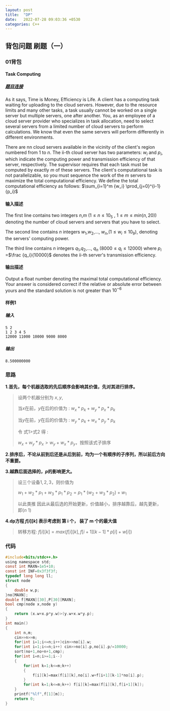 ```yaml
---
layout: post
title:  "DP"
date:   2022-07-28 09:03:36 +0530
categories: C++
---
```

## 背包问题 刷题（一）
### 01背包
#### **Task Computing**
##### [题目连接](https://ac.nowcoder.com/acm/contest/33189/A)
As it says, Time is Money, Efficiency is Life. A client has a computing task waiting for uploading to the cloud servers. However, due to the resource limits and many other tasks, a task usually cannot be worked on a single server but multiple servers, one after another. You, as an employee of a cloud server provider who specializes in task allocation, need to select several servers from a limited number of cloud servers to perform calculations. We know that even the same servers will perform differently in different environments.

There are nn cloud servers available in the vicinity of the client's region numbered from $1$ to $n$. The ii-th cloud server has two parameters: $w_i$ and $p_i$, which indicate the computing power and transmission efficiency of that server, respectively. The supervisor requires that each task must be computed by exactly $m$ of these servers. The client's computational task is not parallelizable, so you must sequence the work of the $m$ servers to maximize the total computational efficiency. We define the total computational efficiency as follows:
$\sum_{i=1}^m {w_i} \prod_{j=0}^{i-1} {p_i}$


#### 输入描述
The first line contains two integers $n$,$m$ ($1 \le n \le 10_{5}$ , $1 \le m \le {min(n,20)}$) denoting the number of cloud servers and servers that you have to select.

The second line contains $n$ integers $w_1$,$w_2$,$\ldots$, $w_n$,($1 \le {w_i} \le 10_{9}$), denoting the servers' computing power.

The third line contains $n$ integers $q_1$,$q_2$,$\ldots$, $q_n$ ($8000 \le q_i \le 12000$)
where $p_i$ =$\frac {q_i}{10000}$ denotes the ii-th server's transmission efficiency.

#### 输出描述
Output a float number denoting the maximal total computational efficiency. Your answer is considered correct if the relative or absolute error between yours and the standard solution is not greater than $10^{-6}$

#### 样例1
##### 输入
```
5 2
1 2 3 4 5 
12000 11000 10000 9000 8000
```
##### 输出
```
8.500000000
```
### 思路
 **1.首先，每个机器选取的先后顺序会影响其价值，先对其进行排序。**
> 设两个机器分别为 $x,y$,
> 
> 当$x$在前，$y$在后的价值为 : $w_x * p_k + w_y * p_x * p_k$
> 
> 当$y$在前，$y$在后的价值为 : $w_y * p_k + w_x * p_y * p_k$
> 
> 令 式1>式2 得 : 
> 
> $w_x + w_y * p_x > w_y + w_x * p_y$，按照该式子排序

**2.排序后，不论从前到后还是从后到前，均为一个有顺序的子序列，所以前后方向不重要。**

**3.越靠后面选择的，$p$的影响更大。**

> 设三个设备$1,2,3$，则价值为
> 
> $w_1 + w_2 * p_1 + w_3 * p_1 * p_2 = p_1 * (w_2 + w_3 * p_2) + w_1$
> 
> 以此类推
> 因此从最后选的开始更新，价值越小，排序越靠后，越先更新，即$(n~1)$

__4.dp方程 $f[i][k]$ 表示考虑到 第 i 个， 装了 m 个的最大值__
> 
> 转移方程: $f[i][k]=max(f[i][k],f[i+1][k-1] * p[i] + w[i])$

### 代码
```c
#include<bits/stdc++.h>
using namespace std;
const int MAXN=1e5+10;
const int INF=0x3f3f3f;
typedef long long ll;
struct node
{
    double w,p;
}no[MAXN];
double f[MAXN][30],P[30][MAXN];
bool cmp(node x,node y)
{
    return (x.w+x.p*y.w)>(y.w+x.w*y.p);
}
int main()
{ 
    int n,m;
    cin>>n>>m;
    for(int i=1;i<=n;i++)cin>>no[i].w;
    for(int i=1;i<=n;i++) cin>>no[i].p,no[i].p/=10000;
    sort(no+1,no+n+1,cmp);
    for(int i=n;i>=1;i--)
    {
        for(int k=1;k<=m;k++)
        {
            f[i][k]=max(f[i][k],no[i].w+f[i+1][k-1]*no[i].p);
        }   
        for(int k=1;k<=m;k++) f[i][k]=max(f[i][k],f[i+1][k]);       
    }
    printf("%lf",f[1][m]);
    return 0;
}
```

